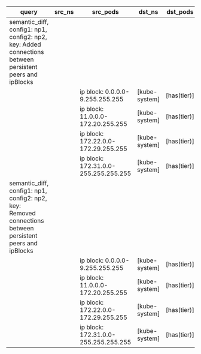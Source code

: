 |query|src_ns|src_pods|dst_ns|dst_pods|connection|
|---|---|---|---|---|---|
|semantic_diff, config1: np1, config2: np2, key: Added connections between persistent peers and ipBlocks||||||
|||ip block: 0.0.0.0-9.255.255.255|[kube-system]|[has(tier)]|TCP 53|
|||ip block: 11.0.0.0-172.20.255.255|[kube-system]|[has(tier)]|TCP 53|
|||ip block: 172.22.0.0-172.29.255.255|[kube-system]|[has(tier)]|TCP 53|
|||ip block: 172.31.0.0-255.255.255.255|[kube-system]|[has(tier)]|TCP 53|
|semantic_diff, config1: np1, config2: np2, key: Removed connections between persistent peers and ipBlocks||||||
|||ip block: 0.0.0.0-9.255.255.255|[kube-system]|[has(tier)]|UDP 53|
|||ip block: 11.0.0.0-172.20.255.255|[kube-system]|[has(tier)]|UDP 53|
|||ip block: 172.22.0.0-172.29.255.255|[kube-system]|[has(tier)]|UDP 53|
|||ip block: 172.31.0.0-255.255.255.255|[kube-system]|[has(tier)]|UDP 53|

